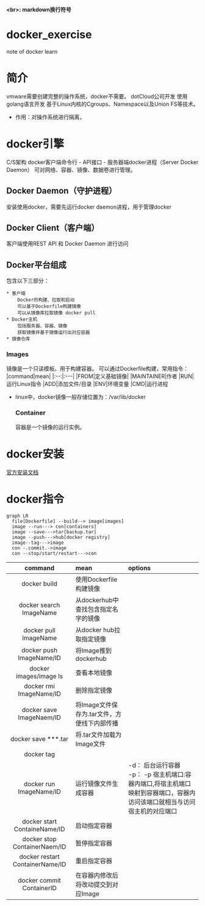**\<br\>: markdown换行符号**

# docker_exercise
note of docker learn

# 简介
  vmware需要创建完整的操作系统，docker不需要。
  dotCloud公司开发
  使用golang语言开发
  基于Linux内核的Cgroups、Namespace以及Union FS等技术。
  * 作用：对操作系统进行隔离，
# docker引擎
  C/S架构
  docker客户端命令行 - API接口 - 服务器端docker进程（Server Docker Daemon）
  可对网络、容器、镜像、数据卷进行管理。
  ## Docker Daemon（守护进程）
  安装使用docker，需要先运行docker daemon进程，用于管理docker
  ## Docker Client（客户端）
  客户端使用REST API 和 Docker Daemon 进行访问

  ## Docker平台组成

  包含以下三部分：
  
    * 客户端
        Docker的构建、拉取和启动
        可以基于Dockerfile构建镜像
        可以从镜像库拉取镜像 docker pull
    * Docker主机
        包括服务器、容器、镜像
        获取镜像并基于镜像运行出对应容器
    * 镜像仓库

  ### Images
  镜像是一个只读模板。用于构建容器。
  可以通过Dockerfile构建，常用指令：
  |command|mean|
  |:--:|:---|
  |FROM|定义基础镜像|
  |MAINTAINER|作者
  |RUN|运行Linux指令
  |ADD|添加文件/目录
  |ENV|环境变量
  |CMD|运行进程
  
* linux中，docker镜像一般存储位置为：/var/lib/docker
  ### Container
  容器是一个镜像的运行实例。

# docker安装
[官方安装文档](https://docs.docker.com/desktop/install/ubuntu/)

# docker指令

```mermaid
graph LR 
  file[Dockerfile] --build--> image[images]
  image --run---> con[containers]  
  image --save--->tar[backup.tar]
  image --push--->hub[docker registry]
  image--tag--->image
  con -.commit.->image
  con --stop/start/restart--->con

```

  |command|mean|options
  |:--:|:---|:-----------------
  |docker build|使用Dockerfile构建镜像|
  |docker search ImageName|从dockerhub中查找包含指定名字的镜像|
  |docker pull ImageName|从docker hub拉取指定镜像|
  |docker push ImageName/ID|将Image推到dockerhub|
  |docker images/image ls|查看本地镜像|
  |docker rmi ImageName/ID|删除指定镜像|
  |docker save ImageNaem/ID|将Image文件保存为.tar文件，方便线下内部传播|
  |docker save ***.tar|将.tar文件加载为Image文件|
  |docker tag||
  |docker run ImageName/ID|运行镜像文件生成容器|-d： 后台运行容器<br>-p： -p 宿主机端口:容器内端口,将宿主机端口映射到容器端口，容器内访问该端口就相当与访问宿主机的对应端口
  |docker start ContaineName/ID|启动指定容器|
  |docker stop ContainerNaem/ID|暂停指定容器|
  |docker restart ContainerName/ID|重启指定容器|
  |docker commit ContainerID|在容器内修改后将改动提交到对应Image|

  




  
  
